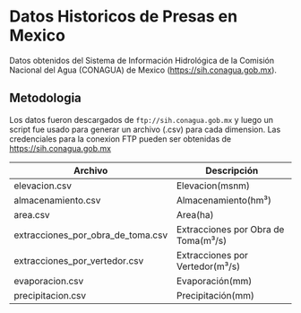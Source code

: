 # Datos Historicos de Presas en Mexico

Datos obtenidos del Sistema de Información Hidrológica de la Comisión Nacional del Agua (CONAGUA) de Mexico (https://sih.conagua.gob.mx).

## Metodologia

Los datos fueron descargados de `ftp://sih.conagua.gob.mx` y luego un script fue usado para generar un archivo (.csv) para cada dimension. Las credenciales para la conexion FTP pueden ser obtenidas de https://sih.conagua.gob.mx

Archivo                                 | Descripción
----------------------------------------|-----------------
elevacion.csv                           | Elevacion(msnm)
almacenamiento.csv                      | Almacenamiento(hm³)
area.csv                                | Area(ha)
extracciones_por_obra_de_toma.csv       | Extracciones por Obra de Toma(m³/s)
extracciones_por_vertedor.csv           | Extracciones por Vertedor(m³/s)
evaporacion.csv                         | Evaporación(mm)
precipitacion.csv                       | Precipitación(mm)
